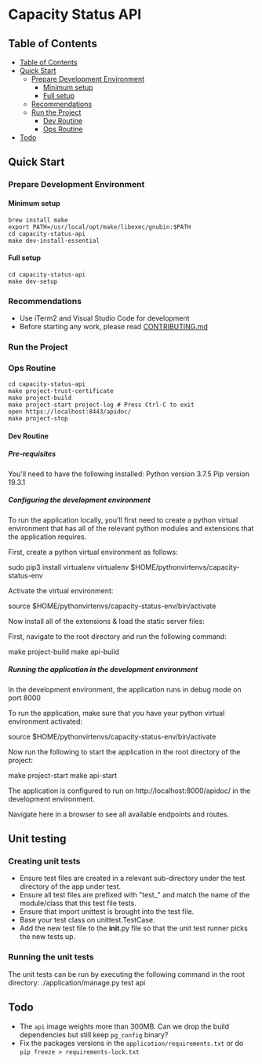 # Capacity Status API

## Table of Contents

* [Table of Contents](#table-of-contents)
* [Quick Start](#quick-start)
  * [Prepare Development Environment](#prepare-development-environment)
    * [Minimum setup](#minimum-setup)
    * [Full setup](#full-setup)
  * [Recommendations](#recommendations)
  * [Run the Project](#run-the-project)
    * [Dev Routine](#dev-routine)
    * [Ops Routine](#ops-routine)
* [Todo](#todo)

## Quick Start

### Prepare Development Environment

#### Minimum setup

    brew install make
    export PATH=/usr/local/opt/make/libexec/gnubin:$PATH
    cd capacity-status-api
    make dev-install-essential

#### Full setup

    cd capacity-status-api
    make dev-setup

### Recommendations

* Use iTerm2 and Visual Studio Code for development
* Before starting any work, please read [CONTRIBUTING.md](CONTRIBUTING.md)

### Run the Project

### Ops Routine

    cd capacity-status-api
    make project-trust-certificate
    make project-build
    make project-start project-log # Press Ctrl-C to exit
    open https://localhost:8443/apidoc/
    make project-stop

#### Dev Routine

##### Pre-requisites

You'll need to have the following installed:
    Python version 3.7.5
    Pip version 19.3.1

##### Configuring the development environment

To run the application locally, you'll first need to create a python virtual
environment that has all of the relevant python modules and extensions that
the application requires.

First, create a python virtual environment as follows:

sudo pip3 install virtualenv
virtualenv $HOME/pythonvirtenvs/capacity-status-env

Activate the virtual environment:

source $HOME/pythonvirtenvs/capacity-status-env/bin/activate

Now install all of the extensions & load the static server files:

First, navigate to the root directory and run the following command:

make project-build
make api-build

##### Running the application in the development environment

In the development environment, the application runs in debug mode on port 8000

To run the application, make sure that you have your python virtual environment
activated:

source $HOME/pythonvirtenvs/capacity-status-env/bin/activate

Now run the following to start the application in the root directory of the
project:

make project-start
make api-start

The application is configured to run on http://localhost:8000/apidoc/ in the development environment.

Navigate here in a browser to see all available endpoints and routes.

## Unit testing

### Creating unit tests

* Ensure test files are created in a relevant sub-directory under the test directory of the app under test.
* Ensure all test files are prefixed with "test_" and match the name of the module/class that this test file tests.
* Ensure that import unittest is brought into the test file.
* Base your test class on unittest.TestCase.
* Add the new test file to the __init__.py file so that the unit test runner picks the new tests up.

### Running the unit tests

The unit tests can be run by executing the following command in the root directory:
    ./application/manage.py test api

## Todo

* The `api` image weights more than 300MB. Can we drop the build dependencies but still keep `pg_config` binary?
* Fix the packages versions in the `application/requirements.txt` or do `pip freeze > requirements-lock.txt`
